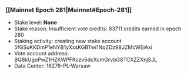 ### [[Mainnet Epoch 281|Mainnet#Epoch-281]]
* Stake level: **None**
* Stake reason: Insufficient vote credits: 83711 credits earned in epoch 280
* Staking activity: creating new stake account 5fGSuKKDmP1eNYB1yXxsKGBTwi1NqZDz98JZMcWEiAxi
* Vote account address: BQ8kUgoPwZ1HZKWPFKozv6dcXcmGrvbG8TCXZZXnjSJL
* Data Center: 16276-PL-Warsaw